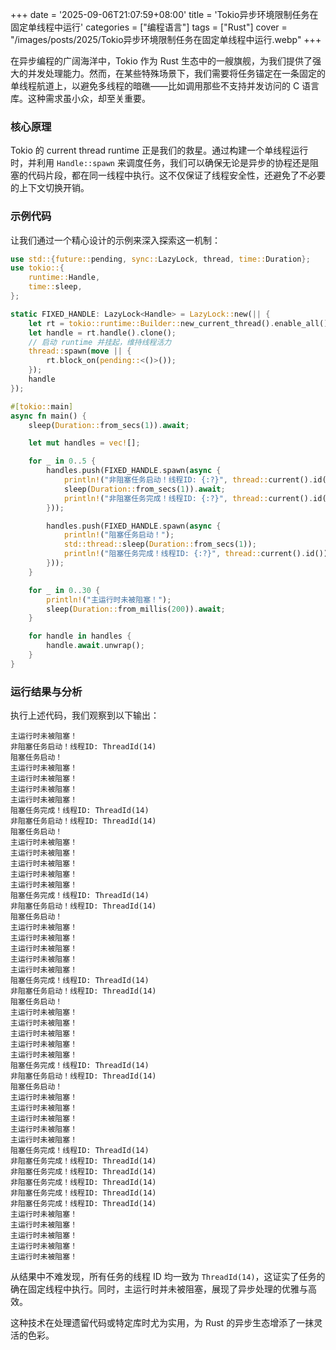+++
date = '2025-09-06T21:07:59+08:00'
title = 'Tokio异步环境限制任务在固定单线程中运行'
categories = ["编程语言"]
tags = ["Rust"]
cover = "/images/posts/2025/Tokio异步环境限制任务在固定单线程中运行.webp"
+++

在异步编程的广阔海洋中，Tokio 作为 Rust 生态中的一艘旗舰，为我们提供了强大的并发处理能力。然而，在某些特殊场景下，我们需要将任务锚定在一条固定的单线程航道上，以避免多线程的暗礁——比如调用那些不支持并发访问的 C 语言库。这种需求虽小众，却至关重要。

### 核心原理

Tokio 的 current thread runtime 正是我们的救星。通过构建一个单线程运行时，并利用 `Handle::spawn` 来调度任务，我们可以确保无论是异步的协程还是阻塞的代码片段，都在同一线程中执行。这不仅保证了线程安全性，还避免了不必要的上下文切换开销。

### 示例代码

让我们通过一个精心设计的示例来深入探索这一机制：

```rust
use std::{future::pending, sync::LazyLock, thread, time::Duration};
use tokio::{
    runtime::Handle,
    time::sleep,
};

static FIXED_HANDLE: LazyLock<Handle> = LazyLock::new(|| {
    let rt = tokio::runtime::Builder::new_current_thread().enable_all().build().unwrap();
    let handle = rt.handle().clone();
    // 启动 runtime 并挂起，维持线程活力
    thread::spawn(move || {
        rt.block_on(pending::<()>());
    });
    handle
});

#[tokio::main]
async fn main() {
    sleep(Duration::from_secs(1)).await;

    let mut handles = vec![];

    for _ in 0..5 {
        handles.push(FIXED_HANDLE.spawn(async {
            println!("非阻塞任务启动！线程ID: {:?}", thread::current().id());
            sleep(Duration::from_secs(1)).await;
            println!("非阻塞任务完成！线程ID: {:?}", thread::current().id());
        }));

        handles.push(FIXED_HANDLE.spawn(async {
            println!("阻塞任务启动！");
            std::thread::sleep(Duration::from_secs(1));
            println!("阻塞任务完成！线程ID: {:?}", thread::current().id());
        }));
    }

    for _ in 0..30 {
        println!("主运行时未被阻塞！");
        sleep(Duration::from_millis(200)).await;
    }

    for handle in handles {
        handle.await.unwrap();
    }
}
```

### 运行结果与分析

执行上述代码，我们观察到以下输出：

```text
主运行时未被阻塞！
非阻塞任务启动！线程ID: ThreadId(14)
阻塞任务启动！
主运行时未被阻塞！
主运行时未被阻塞！
主运行时未被阻塞！
主运行时未被阻塞！
阻塞任务完成！线程ID: ThreadId(14)
非阻塞任务启动！线程ID: ThreadId(14)
阻塞任务启动！
主运行时未被阻塞！
主运行时未被阻塞！
主运行时未被阻塞！
主运行时未被阻塞！
主运行时未被阻塞！
阻塞任务完成！线程ID: ThreadId(14)
非阻塞任务启动！线程ID: ThreadId(14)
阻塞任务启动！
主运行时未被阻塞！
主运行时未被阻塞！
主运行时未被阻塞！
主运行时未被阻塞！
主运行时未被阻塞！
阻塞任务完成！线程ID: ThreadId(14)
非阻塞任务启动！线程ID: ThreadId(14)
阻塞任务启动！
主运行时未被阻塞！
主运行时未被阻塞！
主运行时未被阻塞！
主运行时未被阻塞！
主运行时未被阻塞！
阻塞任务完成！线程ID: ThreadId(14)
非阻塞任务启动！线程ID: ThreadId(14)
阻塞任务启动！
主运行时未被阻塞！
主运行时未被阻塞！
主运行时未被阻塞！
主运行时未被阻塞！
主运行时未被阻塞！
阻塞任务完成！线程ID: ThreadId(14)
非阻塞任务完成！线程ID: ThreadId(14)
非阻塞任务完成！线程ID: ThreadId(14)
非阻塞任务完成！线程ID: ThreadId(14)
非阻塞任务完成！线程ID: ThreadId(14)
非阻塞任务完成！线程ID: ThreadId(14)
主运行时未被阻塞！
主运行时未被阻塞！
主运行时未被阻塞！
主运行时未被阻塞！
主运行时未被阻塞！
```

从结果中不难发现，所有任务的线程 ID 均一致为 `ThreadId(14)`，这证实了任务的确在固定线程中执行。同时，主运行时并未被阻塞，展现了异步处理的优雅与高效。

这种技术在处理遗留代码或特定库时尤为实用，为 Rust 的异步生态增添了一抹灵活的色彩。
